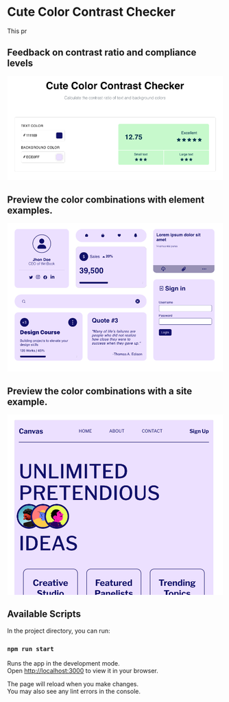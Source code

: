# Cute Color Contrast Checker

This pr

## Feedback on contrast ratio and compliance levels 
![inspect the perfect combination of your colors](./public/./Images/Preview-1.png "inspect the perfect combination of your colors")

## Preview the color combinations with element examples. 
![inspect the perfect combination of your colors](./public/./Images/Preview-2.png "inspect the perfect combination of your colors")


## Preview the color combinations with a site example. 
![inspect the perfect combination of your colors](./public/./Images/Preview-3.png "inspect the perfect combination of your colors")



## Available Scripts

In the project directory, you can run:

### `npm run start`

Runs the app in the development mode.\
Open [http://localhost:3000](http://localhost:3000) to view it in your browser.

The page will reload when you make changes.\
You may also see any lint errors in the console.

